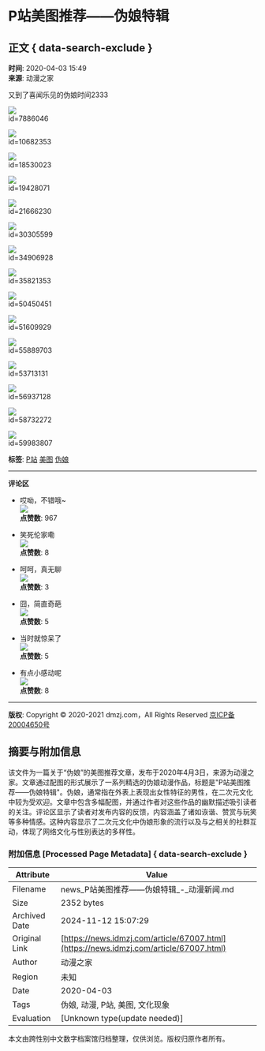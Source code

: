 # P站美图推荐——伪娘特辑

## 正文 { data-search-exclude }


**时间**: 2020-04-03 15:49  
**来源**: 动漫之家

又到了喜闻乐见的伪娘时间2333

![](https://images.dmzj.com/resource/news/2020/04/03/1585896928816318.jpg)  
id=7886046

![](https://images.dmzj.com/resource/news/2020/04/03/1585896928871017.jpg)  
id=10682353

![](https://images.dmzj.com/resource/news/2020/04/03/1585896928491972.jpg)  
id=18530023

![](https://images.dmzj.com/resource/news/2020/04/03/1585896928868020.jpg)  
id=19428071

![](https://images.dmzj.com/resource/news/2020/04/03/1585896928405781.jpg)  
id=21666230

![](https://images.dmzj.com/resource/news/2020/04/03/1585896929314180.jpg)  
id=30305599

![](https://images.dmzj.com/resource/news/2020/04/03/1585896929892590.jpg)  
id=34906928

![](https://images.dmzj.com/resource/news/2020/04/03/1585896929531052.jpg)  
id=35821353

![](https://images.dmzj.com/resource/news/2020/04/03/1585896929689900.jpg)  
id=50450451

![](https://images.dmzj.com/resource/news/2020/04/03/1585896929609161.jpg)  
id=51609929

![](https://images.dmzj.com/resource/news/2020/04/03/1585896929250512.jpg)  
id=55889703

![](https://images.dmzj.com/resource/news/2020/04/03/1585896929811695.jpg)  
id=53713131

![](https://images.dmzj.com/resource/news/2020/04/03/1585896929451105.jpg)  
id=56937128

![](https://images.dmzj.com/resource/news/2020/04/03/1585896929730595.jpg)  
id=58732272

![](https://images.dmzj.com/resource/news/2020/04/03/1585896929363494.jpg)  
id=59983807

**标签**: [P站](https://news.dmzj.com/tag/1540) [美图](https://news.dmzj.com/tag/1) [伪娘](https://news.dmzj.com/tag/1193)

---

**评论区**

- 哎呦，不错哦~  
  ![](https://static.dmzj.com/news/images/m1.jpg)  
  **点赞数**: 967

- 笑死伦家嘞  
  ![](https://static.dmzj.com/news/images/m2.jpg)  
  **点赞数**: 8

- 呵呵，真无聊  
  ![](https://static.dmzj.com/news/images/m3.jpg)  
  **点赞数**: 3

- 囧，简直奇葩  
  ![](https://static.dmzj.com/news/images/m4.jpg)  
  **点赞数**: 5

- 当时就惊呆了  
  ![](https://static.dmzj.com/news/images/m5.jpg)  
  **点赞数**: 5

- 有点小感动呢  
  ![](https://static.dmzj.com/news/images/m6.jpg)  
  **点赞数**: 8

---

**版权**: Copyright © 2020-2021 dmzj.com，All Rights Reserved [京ICP备20004650号](https://beian.miit.gov.cn/#/Integrated/recordQuery)

## 摘要与附加信息

<!-- tcd_abstract -->
该文件为一篇关于“伪娘”的美图推荐文章，发布于2020年4月3日，来源为动漫之家。文章通过配图的形式展示了一系列精选的伪娘动漫作品，标题是"P站美图推荐——伪娘特辑"。伪娘，通常指在外表上表现出女性特征的男性，在二次元文化中较为受欢迎。文章中包含多幅配图，并通过作者对这些作品的幽默描述吸引读者的关注。评论区显示了读者对发布内容的反馈，内容涵盖了诸如诙谐、赞赏与玩笑等多种情感。这种内容显示了二次元文化中伪娘形象的流行以及与之相关的社群互动，体现了网络文化与性别表达的多样性。
<!-- tcd_abstract_end -->

### 附加信息 [Processed Page Metadata] { data-search-exclude }

| Attribute       | Value                                  |
|-----------------|----------------------------------------|
| Filename        | news_P站美图推荐——伪娘特辑_-_动漫新闻.md                             |
| Size            | 2352 bytes                           |
| Archived Date   | 2024-11-12 15:07:29                             |
| Original Link   | [https://news.idmzj.com/article/67007.html](https://news.idmzj.com/article/67007.html)                       |
| Author          | 动漫之家                               |
| Region          | 未知                               |
| Date            | 2020-04-03                                 |
| Tags            | 伪娘, 动漫, P站, 美图, 文化现象                                 |
| Evaluation            | [Unknown type(update needed)]                                 |
<!-- tcd_table_end -->

本文由跨性别中文数字档案馆归档整理，仅供浏览。版权归原作者所有。
